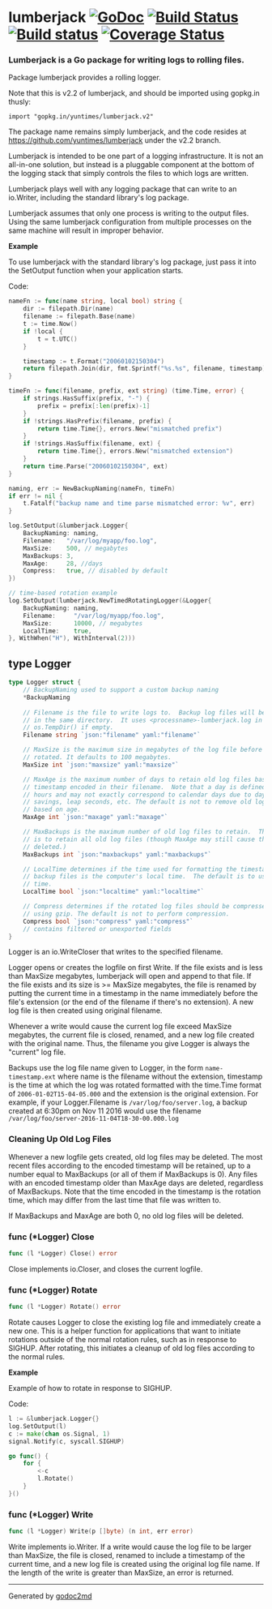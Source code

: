 # lumberjack  [![GoDoc](https://godoc.org/gopkg.in/yuntimes/lumberjack.v2?status.png)](https://godoc.org/gopkg.in/yuntimes/lumberjack.v2) [![Build Status](https://travis-ci.org/yuntimes/lumberjack.svg?branch=v2.0)](https://travis-ci.org/yuntimes/lumberjack) [![Build status](https://ci.appveyor.com/api/projects/status/00gchpxtg4gkrt5d)](https://ci.appveyor.com/project/yuntimes/lumberjack) [![Coverage Status](https://coveralls.io/repos/yuntimes/lumberjack/badge.svg?branch=v2.2)](https://coveralls.io/r/yuntimes/lumberjack?branch=v2.2)

### Lumberjack is a Go package for writing logs to rolling files.

Package lumberjack provides a rolling logger.

Note that this is v2.2 of lumberjack, and should be imported using gopkg.in
thusly:

    import "gopkg.in/yuntimes/lumberjack.v2"

The package name remains simply lumberjack, and the code resides at
https://github.com/yuntimes/lumberjack under the v2.2 branch.

Lumberjack is intended to be one part of a logging infrastructure.
It is not an all-in-one solution, but instead is a pluggable
component at the bottom of the logging stack that simply controls the files
to which logs are written.

Lumberjack plays well with any logging package that can write to an
io.Writer, including the standard library's log package.

Lumberjack assumes that only one process is writing to the output files.
Using the same lumberjack configuration from multiple processes on the same
machine will result in improper behavior.


**Example**

To use lumberjack with the standard library's log package, just pass it into the SetOutput function when your application starts.

Code:

```go
nameFn := func(name string, local bool) string {
    dir := filepath.Dir(name)
    filename := filepath.Base(name)
    t := time.Now()
    if !local {
        t = t.UTC()
    }

    timestamp := t.Format("20060102150304")
    return filepath.Join(dir, fmt.Sprintf("%s.%s", filename, timestamp))
}

timeFn := func(filename, prefix, ext string) (time.Time, error) {
    if strings.HasSuffix(prefix, "-") {
        prefix = prefix[:len(prefix)-1]
    }
    if !strings.HasPrefix(filename, prefix) {
        return time.Time{}, errors.New("mismatched prefix")
    }
    if !strings.HasSuffix(filename, ext) {
        return time.Time{}, errors.New("mismatched extension")
    }
    return time.Parse("20060102150304", ext)
}

naming, err := NewBackupNaming(nameFn, timeFn)
if err != nil {
    t.Fatalf("backup name and time parse mismatched error: %v", err)
}

log.SetOutput(&lumberjack.Logger{
    BackupNaming: naming,
    Filename:   "/var/log/myapp/foo.log",
    MaxSize:    500, // megabytes
    MaxBackups: 3,
    MaxAge:     28, //days
    Compress:   true, // disabled by default
})

// time-based rotation example
log.SetOutput(lumberjack.NewTimedRotatingLogger(&Logger{
    BackupNaming: naming,
    Filename:     "/var/log/myapp/foo.log",
    MaxSize:      10000, // megabytes
    LocalTime:    true,
}, WithWhen("H"), WithInterval(2)))
```

## type Logger
``` go
type Logger struct {
    // BackupNaming used to support a custom backup naming
    *BackupNaming
    
    // Filename is the file to write logs to.  Backup log files will be retained
    // in the same directory.  It uses <processname>-lumberjack.log in
    // os.TempDir() if empty.
    Filename string `json:"filename" yaml:"filename"`

    // MaxSize is the maximum size in megabytes of the log file before it gets
    // rotated. It defaults to 100 megabytes.
    MaxSize int `json:"maxsize" yaml:"maxsize"`

    // MaxAge is the maximum number of days to retain old log files based on the
    // timestamp encoded in their filename.  Note that a day is defined as 24
    // hours and may not exactly correspond to calendar days due to daylight
    // savings, leap seconds, etc. The default is not to remove old log files
    // based on age.
    MaxAge int `json:"maxage" yaml:"maxage"`

    // MaxBackups is the maximum number of old log files to retain.  The default
    // is to retain all old log files (though MaxAge may still cause them to get
    // deleted.)
    MaxBackups int `json:"maxbackups" yaml:"maxbackups"`

    // LocalTime determines if the time used for formatting the timestamps in
    // backup files is the computer's local time.  The default is to use UTC
    // time.
    LocalTime bool `json:"localtime" yaml:"localtime"`

    // Compress determines if the rotated log files should be compressed
    // using gzip. The default is not to perform compression.
    Compress bool `json:"compress" yaml:"compress"`
    // contains filtered or unexported fields
}
```
Logger is an io.WriteCloser that writes to the specified filename.

Logger opens or creates the logfile on first Write.  If the file exists and
is less than MaxSize megabytes, lumberjack will open and append to that file.
If the file exists and its size is >= MaxSize megabytes, the file is renamed
by putting the current time in a timestamp in the name immediately before the
file's extension (or the end of the filename if there's no extension). A new
log file is then created using original filename.

Whenever a write would cause the current log file exceed MaxSize megabytes,
the current file is closed, renamed, and a new log file created with the
original name. Thus, the filename you give Logger is always the "current" log
file.

Backups use the log file name given to Logger, in the form `name-timestamp.ext`
where name is the filename without the extension, timestamp is the time at which
the log was rotated formatted with the time.Time format of
`2006-01-02T15-04-05.000` and the extension is the original extension.  For
example, if your Logger.Filename is `/var/log/foo/server.log`, a backup created
at 6:30pm on Nov 11 2016 would use the filename
`/var/log/foo/server-2016-11-04T18-30-00.000.log`

### Cleaning Up Old Log Files
Whenever a new logfile gets created, old log files may be deleted.  The most
recent files according to the encoded timestamp will be retained, up to a
number equal to MaxBackups (or all of them if MaxBackups is 0).  Any files
with an encoded timestamp older than MaxAge days are deleted, regardless of
MaxBackups.  Note that the time encoded in the timestamp is the rotation
time, which may differ from the last time that file was written to.

If MaxBackups and MaxAge are both 0, no old log files will be deleted.

### func (\*Logger) Close
``` go
func (l *Logger) Close() error
```
Close implements io.Closer, and closes the current logfile.

### func (\*Logger) Rotate
``` go
func (l *Logger) Rotate() error
```
Rotate causes Logger to close the existing log file and immediately create a
new one.  This is a helper function for applications that want to initiate
rotations outside of the normal rotation rules, such as in response to
SIGHUP.  After rotating, this initiates a cleanup of old log files according
to the normal rules.

**Example**

Example of how to rotate in response to SIGHUP.

Code:

```go
l := &lumberjack.Logger{}
log.SetOutput(l)
c := make(chan os.Signal, 1)
signal.Notify(c, syscall.SIGHUP)

go func() {
    for {
        <-c
        l.Rotate()
    }
}()
```

### func (\*Logger) Write
``` go
func (l *Logger) Write(p []byte) (n int, err error)
```
Write implements io.Writer.  If a write would cause the log file to be larger
than MaxSize, the file is closed, renamed to include a timestamp of the
current time, and a new log file is created using the original log file name.
If the length of the write is greater than MaxSize, an error is returned.

- - -
Generated by [godoc2md](http://godoc.org/github.com/davecheney/godoc2md)
